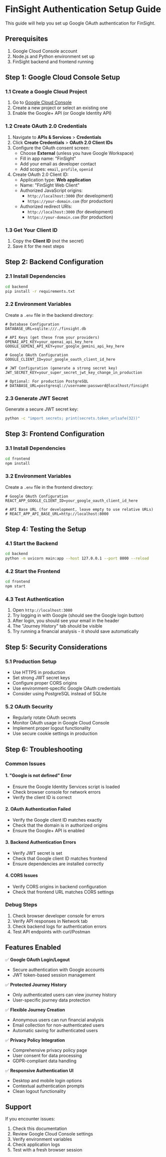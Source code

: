 # FinSight Authentication Setup Guide

This guide will help you set up Google OAuth authentication for FinSight.

## Prerequisites

1. Google Cloud Console account
2. Node.js and Python environment set up
3. FinSight backend and frontend running

## Step 1: Google Cloud Console Setup

### 1.1 Create a Google Cloud Project
1. Go to [Google Cloud Console](https://console.cloud.google.com/)
2. Create a new project or select an existing one
3. Enable the Google+ API (or Google Identity API)

### 1.2 Create OAuth 2.0 Credentials
1. Navigate to **APIs & Services** > **Credentials**
2. Click **Create Credentials** > **OAuth 2.0 Client IDs**
3. Configure the OAuth consent screen:
   - Choose **External** (unless you have Google Workspace)
   - Fill in app name: "FinSight"
   - Add your email as developer contact
   - Add scopes: `email`, `profile`, `openid`
4. Create OAuth 2.0 Client ID:
   - Application type: **Web application**
   - Name: "FinSight Web Client"
   - Authorized JavaScript origins:
     - `http://localhost:3000` (for development)
     - `https://your-domain.com` (for production)
   - Authorized redirect URIs:
     - `http://localhost:3000` (for development)
     - `https://your-domain.com` (for production)

### 1.3 Get Your Client ID
1. Copy the **Client ID** (not the secret)
2. Save it for the next steps

## Step 2: Backend Configuration

### 2.1 Install Dependencies
```bash
cd backend
pip install -r requirements.txt
```

### 2.2 Environment Variables
Create a `.env` file in the backend directory:

```env
# Database Configuration
DATABASE_URL=sqlite:///./finsight.db

# API Keys (get these from your providers)
OPENAI_API_KEY=your_openai_api_key_here
GOOGLE_GEMINI_API_KEY=your_google_gemini_api_key_here

# Google OAuth Configuration
GOOGLE_CLIENT_ID=your_google_oauth_client_id_here

# JWT Configuration (generate a strong secret key)
JWT_SECRET_KEY=your_super_secret_jwt_key_change_in_production

# Optional: For production PostgreSQL
# DATABASE_URL=postgresql://username:password@localhost/finsight
```

### 2.3 Generate JWT Secret
Generate a secure JWT secret key:
```bash
python -c "import secrets; print(secrets.token_urlsafe(32))"
```

## Step 3: Frontend Configuration

### 3.1 Install Dependencies
```bash
cd frontend
npm install
```

### 3.2 Environment Variables
Create a `.env` file in the frontend directory:

```env
# Google OAuth Configuration
REACT_APP_GOOGLE_CLIENT_ID=your_google_oauth_client_id_here

# API Base URL (for development, leave empty to use relative URLs)
# REACT_APP_API_BASE_URL=http://localhost:8000
```

## Step 4: Testing the Setup

### 4.1 Start the Backend
```bash
cd backend
python -m uvicorn main:app --host 127.0.0.1 --port 8000 --reload
```

### 4.2 Start the Frontend
```bash
cd frontend
npm start
```

### 4.3 Test Authentication
1. Open `http://localhost:3000`
2. Try logging in with Google (should see the Google login button)
3. After login, you should see your email in the header
4. The "Journey History" tab should be visible
5. Try running a financial analysis - it should save automatically

## Step 5: Security Considerations

### 5.1 Production Setup
- Use HTTPS in production
- Set strong JWT secret keys
- Configure proper CORS origins
- Use environment-specific Google OAuth credentials
- Consider using PostgreSQL instead of SQLite

### 5.2 OAuth Security
- Regularly rotate OAuth secrets
- Monitor OAuth usage in Google Cloud Console
- Implement proper logout functionality
- Use secure cookie settings in production

## Step 6: Troubleshooting

### Common Issues

#### 1. "Google is not defined" Error
- Ensure the Google Identity Services script is loaded
- Check browser console for network errors
- Verify the client ID is correct

#### 2. OAuth Authentication Failed
- Verify the Google client ID matches exactly
- Check that the domain is in authorized origins
- Ensure the Google+ API is enabled

#### 3. Backend Authentication Errors
- Verify JWT secret is set
- Check that Google client ID matches frontend
- Ensure dependencies are installed correctly

#### 4. CORS Issues
- Verify CORS origins in backend configuration
- Check that frontend URL matches CORS settings

### Debug Steps
1. Check browser developer console for errors
2. Verify API responses in Network tab
3. Check backend logs for authentication errors
4. Test API endpoints with curl/Postman

## Features Enabled

✅ **Google OAuth Login/Logout**
- Secure authentication with Google accounts
- JWT token-based session management

✅ **Protected Journey History**
- Only authenticated users can view journey history
- User-specific journey data protection

✅ **Flexible Journey Creation**
- Anonymous users can run financial analysis
- Email collection for non-authenticated users
- Automatic saving for authenticated users

✅ **Privacy Policy Integration**
- Comprehensive privacy policy page
- User consent for data processing
- GDPR-compliant data handling

✅ **Responsive Authentication UI**
- Desktop and mobile login options
- Contextual authentication prompts
- Clean logout functionality

## Support

If you encounter issues:
1. Check this documentation
2. Review Google Cloud Console settings
3. Verify environment variables
4. Check application logs
5. Test with a fresh browser session 